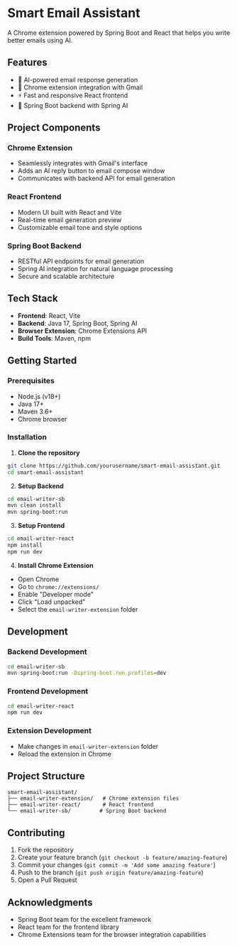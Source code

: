 # Smart Email Assistant

A Chrome extension powered by Spring Boot and React that helps you write better emails using AI.

## Features

- 🤖 AI-powered email response generation
- 🔌 Chrome extension integration with Gmail
- ⚡ Fast and responsive React frontend
- 🌱 Spring Boot backend with Spring AI

## Project Components

### Chrome Extension
- Seamlessly integrates with Gmail's interface
- Adds an AI reply button to email compose window
- Communicates with backend API for email generation

### React Frontend
- Modern UI built with React and Vite
- Real-time email generation preview
- Customizable email tone and style options

### Spring Boot Backend
- RESTful API endpoints for email generation
- Spring AI integration for natural language processing
- Secure and scalable architecture

## Tech Stack

- **Frontend**: React, Vite
- **Backend**: Java 17, Spring Boot, Spring AI
- **Browser Extension**: Chrome Extensions API
- **Build Tools**: Maven, npm

## Getting Started

### Prerequisites

- Node.js (v18+)
- Java 17+
- Maven 3.6+
- Chrome browser

### Installation

1. **Clone the repository**
```bash
git clone https://github.com/yourusername/smart-email-assistant.git
cd smart-email-assistant
```

2. **Setup Backend**
```bash
cd email-writer-sb
mvn clean install
mvn spring-boot:run
```

3. **Setup Frontend**
```bash
cd email-writer-react
npm install
npm run dev
```

4. **Install Chrome Extension**
- Open Chrome
- Go to `chrome://extensions/`
- Enable "Developer mode"
- Click "Load unpacked"
- Select the `email-writer-extension` folder

## Development

### Backend Development
```bash
cd email-writer-sb
mvn spring-boot:run -Dspring-boot.run.profiles=dev
```

### Frontend Development
```bash
cd email-writer-react
npm run dev
```

### Extension Development
- Make changes in `email-writer-extension` folder
- Reload the extension in Chrome

## Project Structure

```
smart-email-assistant/
├── email-writer-extension/   # Chrome extension files
├── email-writer-react/       # React frontend
└── email-writer-sb/         # Spring Boot backend
```

## Contributing

1. Fork the repository
2. Create your feature branch (`git checkout -b feature/amazing-feature`)
3. Commit your changes (`git commit -m 'Add some amazing feature'`)
4. Push to the branch (`git push origin feature/amazing-feature`)
5. Open a Pull Request


## Acknowledgments

- Spring Boot team for the excellent framework
- React team for the frontend library
- Chrome Extensions team for the browser integration capabilities